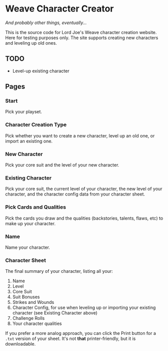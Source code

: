 # Weave Character Creator
*And probably other things, eventually...*

This is the source code for Lord Joe's Weave character creation website. Here for testing purposes only. The site supports creating new characters and leveling up old ones.

## TODO
* Level-up existing character

## Pages

### Start
Pick your playset.

### Character Creation Type
Pick whether you want to create a new character, level up an old one, or import an existing one.

### New Character
Pick your core suit and the level of your new character.

### Existing Character
Pick your core suit, the current level of your character, the new level of your character, and the character config data from your character sheet.

### Pick Cards and Qualities
Pick the cards you draw and the qualities (backstories, talents, flaws, etc) to make up your character.

### Name
Name your character.

### Character Sheet
The final summary of your character, listing all your:
1. Name
2. Level
3. Core Suit
4. Suit Bonuses
5. Strikes and Wounds
6. Character Config, for use when leveling up or importing your existing character (see Existing Character above)
7. Challenge Rolls
8. Your character qualities

If you prefer a more analog approach, you can click the Print button for a `.txt` version of your sheet. It's not **that** printer-friendly, but it is downloadable.
